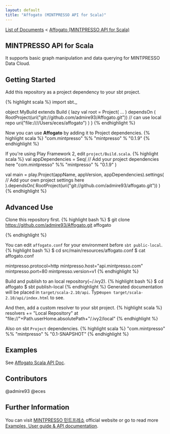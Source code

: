 ```yaml
---
layout: default
title: "Affogato (MINTPRESSO API for Scala)"
---
```


[List of Documents](/index.html) &lt; [Affogato (MINTPRESSO API for Scala)](/affogato.html)

## MINTPRESSO API for Scala
It supports basic graph manipulation and data querying for MINTPRESSO Data Cloud.

## Getting Started
Add this repository as a project dependency to your sbt project.

{% highlight scala %}
import sbt._

object MyBuild extends Build {
  lazy val root = Project( ... ) dependsOn (
    RootProject(uri("git://github.com/admire93/Affogato.git"))
    // can use local repo uri("file:////Users/eces/affogato")
  )
}
{% endhighlight %}

Now you can use **Affogato** by adding it to Project dependencies.
{% highlight scala %}
"com.mintpresso" %% "mintpresso" % "0.1.9"
{% endhighlight %}


If you're using Play Framework 2, edit `project/Build.scala`.
{% highlight scala %}
  val appDependencies = Seq(
    // Add your project dependencies here
    "com.mintpresso" %% "mintpresso" % "0.1.9"
  )


  val main = play.Project(appName, appVersion, appDependencies).settings(
    // Add your own project settings here      
  ).dependsOn(
    RootProject(uri("git://github.com/admire93/affogato.git"))
  )
{% endhighlight %}

## Advanced Use
Clone this repository first.
{% highlight bash %}
$ git clone https://github.com/admire93/Affogato.git affogato

{% endhighlight %}

You can edit `affogato.conf` for your environment before `sbt public-local`.
{% highlight bash %}
$ cd src/main/resources/affogato.conf
$ cat affogato.conf

mintpresso.protocol=http
mintpresso.host="api.mintpresso.com"
mintpresso.port=80
mintpresso.version=v1
{% endhighlight %}

Build and publish to an local repository(~/.ivy2).
{% highlight bash %}
$ cd affogato
$ sbt publish-local
{% endhighlight %}
Generated documentation will be placed in `target/scala-2.10/api`. Type`open target/scala-2.10/api/index.html` to see.

And then, add a custom resolver to your sbt project.
{% highlight scala %}
resolvers += "Local Repository" at "file://"+Path.userHome.absolutePath+"/.ivy2/local"
{% endhighlight %}

Also on sbt `Project` dependencies.
{% highlight scala %}
"com.mintpresso" %% "mintpresso" % "0.1-SNAPSHOT"
{% endhighlight %}

## Examples
See [Affogato Scala API Doc](http://docs.mintpresso.com/affogato/api).

## Contributors
@admire93 @eces

## Further Information
You can visit [MINTPRESSO 민트프레소](http://mintpresso.com) official website or go to read more [Examples, User guide & API documentation](http://docs.mintpresso.com).
